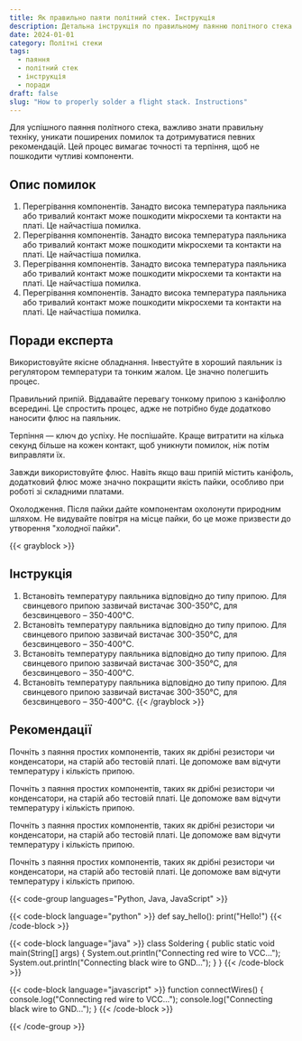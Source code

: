 ```yaml
---
title: Як правильно паяти політний стек. Інструкція
description: Детальна інструкція по правильному паянню політного стека з порадами експертів
date: 2024-01-01
category: Політні стеки
tags:
  - паяння
  - політний стек
  - інструкція
  - поради
draft: false
slug: "How to properly solder a flight stack. Instructions"
---
```


Для успішного паяння політного стека, важливо знати правильну техніку, уникати поширених помилок та дотримуватися певних рекомендацій. Цей процес вимагає точності та терпіння, щоб не пошкодити чутливі компоненти.

## Опис помилок

1. Перегрівання компонентів. Занадто висока температура паяльника або тривалий контакт може пошкодити мікросхеми та контакти на платі. Це найчастіша помилка.
2. Перегрівання компонентів. Занадто висока температура паяльника або тривалий контакт може пошкодити мікросхеми та контакти на платі. Це найчастіша помилка.
3. Перегрівання компонентів. Занадто висока температура паяльника або тривалий контакт може пошкодити мікросхеми та контакти на платі. Це найчастіша помилка.
4. Перегрівання компонентів. Занадто висока температура паяльника або тривалий контакт може пошкодити мікросхеми та контакти на платі. Це найчастіша помилка.

## Поради експерта

Використовуйте якісне обладнання. Інвестуйте в хороший паяльник із регулятором температури та тонким жалом. Це значно полегшить процес.

Правильний припій. Віддавайте перевагу тонкому припою з каніфоллю всередині. Це спростить процес, адже не потрібно буде додатково наносити флюс на паяльник.

Терпіння — ключ до успіху. Не поспішайте. Краще витратити на кілька секунд більше на кожен контакт, щоб уникнути помилок, ніж потім виправляти їх.

Завжди використовуйте флюс. Навіть якщо ваш припій містить каніфоль, додатковий флюс може значно покращити якість пайки, особливо при роботі зі складними платами.

Охолодження. Після пайки дайте компонентам охолонути природним шляхом. Не видувайте повітря на місце пайки, бо це може призвести до утворення "холодної пайки".

{{< grayblock >}}

## Інструкція

1.  Встановіть температуру паяльника відповідно до типу припою. Для свинцевого припою зазвичай вистачає 300-350°C, для безсвинцевого – 350-400°C.
2.  Встановіть температуру паяльника відповідно до типу припою. Для свинцевого припою зазвичай вистачає 300-350°C, для безсвинцевого – 350-400°C.
3.  Встановіть температуру паяльника відповідно до типу припою. Для свинцевого припою зазвичай вистачає 300-350°C, для безсвинцевого – 350-400°C.
4.  Встановіть температуру паяльника відповідно до типу припою. Для свинцевого припою зазвичай вистачає 300-350°C, для безсвинцевого – 350-400°C.
    {{< /grayblock >}}

## Рекомендації

Почніть з паяння простих компонентів, таких як дрібні резистори чи конденсатори, на старій або тестовій платі. Це допоможе вам відчути температуру і кількість припою.

Почніть з паяння простих компонентів, таких як дрібні резистори чи конденсатори, на старій або тестовій платі. Це допоможе вам відчути температуру і кількість припою.

Почніть з паяння простих компонентів, таких як дрібні резистори чи конденсатори, на старій або тестовій платі. Це допоможе вам відчути температуру і кількість припою.

Почніть з паяння простих компонентів, таких як дрібні резистори чи конденсатори, на старій або тестовій платі. Це допоможе вам відчути температуру і кількість припою.

{{< code-group languages="Python, Java, JavaScript" >}}

{{< code-block language="python" >}}
def say_hello():
print("Hello!")
{{< /code-block >}}

{{< code-block language="java" >}}
class Soldering {
public static void main(String[] args) {
System.out.println("Connecting red wire to VCC...");
System.out.println("Connecting black wire to GND...");
}
}
{{< /code-block >}}

{{< code-block language="javascript" >}}
function connectWires() {
console.log("Connecting red wire to VCC...");
console.log("Connecting black wire to GND...");
}
{{< /code-block >}}

{{< /code-group >}}
